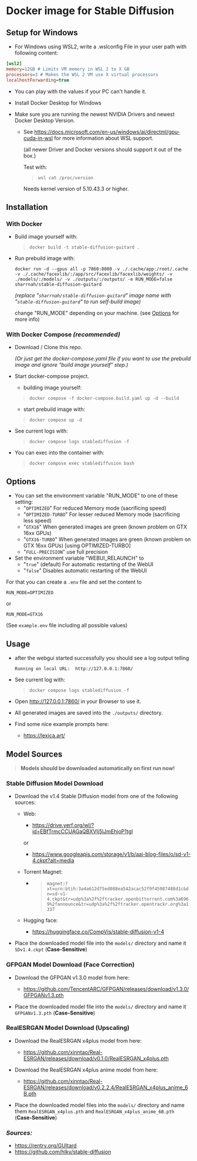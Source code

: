 # Docker image for Stable Diffusion

## Setup for Windows

- For Windows using WSL2, write a .wslconfig File in your user path with following content:

```ini
[wsl2]
memory=12GB # Limits VM memory in WSL 2 to X GB
processors=3 # Makes the WSL 2 VM use X virtual processors
localhostForwarding=true
```
- You can play with the values if your PC can't handle it.

- Install Docker Desktop for Windows

- Make sure you are running the newest NVIDIA Drivers and newest Docker Desktop Version.
  - See https://docs.microsoft.com/en-us/windows/ai/directml/gpu-cuda-in-wsl for more information about WSL support.
    
    (all newer Driver and Docker versions should support it out of the box.)

    Test with:
    > `wsl cat /proc/version`
    
    Needs kernel version of 5.10.43.3 or higher.

## Installation

### With Docker
- Build image yourself with:
  > `docker build -t stable-diffusion-guitard .`

- Run prebuild image with:
  ```console
  docker run -d --gpus all -p 7860:8080 -v ./.cache/app:/root/.cache -v ./.cache/facexlib/:/app/src/facexlib/facexlib/weights/ -v ./models/:/models/ -v ./outputs/:/outputs/ -e RUN_MODE=false sharrnah/stable-diffusion-guitard
  ```
  _(replace "`sharrnah/stable-diffusion-guitard`" image name with "`stable-diffusion-guitard`" to run self-build image)_

  change "RUN_MODE" depending on your machine. (see [Options](#options) for more info)

### With Docker Compose _(recommended)_
- Download / Clone this repo.
  
  _(Or just get the docker-compose.yaml file if you want to use the prebuild image and ignore "build image yourself" step.)_

- Start docker-compose project.
  - building image yourself:
  > `docker compose -f docker-compose.build.yaml up -d --build`

  - start prebuild image with:
  > `docker compose up -d`

- See current logs with:
  > `docker compose logs stablediffusion -f`

- You can exec into the container with:
  > `docker compose exec stablediffusion bash`

## Options
- You can set the environment variable "RUN_MODE" to one of these setting:
  - "`OPTIMIZED`" For reduced Memory mode (sacrificing speed)
  - "`OPTIMIZED-TURBO`" For lesser reduced Memory mode (sacrificing less speed)
  - "`GTX16`" When generated images are green (known problem on GTX 16xx GPUs)
  - "`GTX16-TURBO`" When generated images are green (known problem on GTX 16xx GPUs) [using OPTIMIZED-TURBO]
  - "`FULL-PRECISION`" use full precision
- Set the environment variable "WEBUI_RELAUNCH" to
  - "`true`" (default) For automatic restarting of the WebUI
  - "`false`" Disables automatic restarting of the WebUI

For that you can create a `.env` file and set the content to
```env
RUN_MODE=OPTIMIZED
```
or
```
RUN_MODE=GTX16
```
(See `example.env` file including all possible values)

## Usage
- after the webgui started successfully you should see a log output telling
  ```
  Running on local URL:  http://127.0.0.1:7860/
  ```
  
- See current log with:
  > `docker compose logs stablediffusion -f`
  
- Open http://127.0.0.1:7860/ in your Browser to use it.

- All generated images are saved into the `./outputs/` directory.

- Find some nice example prompts here:
  - https://lexica.art/

## Model Sources

> **Models should be downloaded automatically on first run now!**

### Stable Diffusion Model Download

- Download the v1.4 Stable Diffusion model from one of the following sources:
  - Web:
    
    - https://drive.yerf.org/wl/?id=EBfTrmcCCUAGaQBXVIj5lJmEhjoP1tgl
    
    or

    - https://www.googleapis.com/storage/v1/b/aai-blog-files/o/sd-v1-4.ckpt?alt=media
  - Torrent Magnet:
    
    - > `magnet:?xt=urn:btih:3a4a612d75ed088ea542acac52f9f45987488d1c&dn=sd-v1-4.ckpt&tr=udp%3a%2f%2ftracker.openbittorrent.com%3a6969%2fannounce&tr=udp%3a%2f%2ftracker.opentrackr.org%3a1337`
  - Hugging face:
    
    - https://huggingface.co/CompVis/stable-diffusion-v1-4

- Place the downloaded model file into the `models/` directory and name it `SDv1.4.ckpt` (**Case-Sensitive**)

### GFPGAN Model Download (Face Correction)
- Download the GFPGAN v1.3.0 model from here:
  - https://github.com/TencentARC/GFPGAN/releases/download/v1.3.0/GFPGANv1.3.pth

- Place the downloaded model file into the `models/` directory and name it `GFPGANv1.3.pth` (**Case-Sensitive**)

### RealESRGAN Model Download (Upscaling)
- Download the RealESRGAN x4plus model from here:
  - https://github.com/xinntao/Real-ESRGAN/releases/download/v0.1.0/RealESRGAN_x4plus.pth
- Download the RealESRGAN x4plus anime model from here:
  - https://github.com/xinntao/Real-ESRGAN/releases/download/v0.2.2.4/RealESRGAN_x4plus_anime_6B.pth

- Place the downloaded model files into the `models/` directory and name them `RealESRGAN_x4plus.pth` and `RealESRGAN_x4plus_anime_6B.pth` (**Case-Sensitive**)


### _Sources:_
- https://rentry.org/GUItard
- https://github.com/hlky/stable-diffusion
